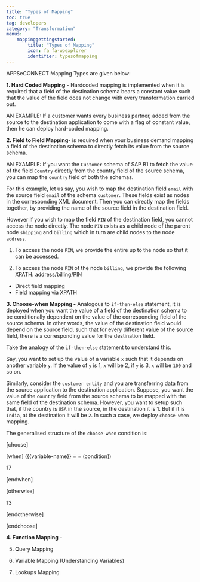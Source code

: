 ```yaml
---
title: "Types of Mapping"
toc: true
tag: developers
category: "Transformation"
menus: 
    mappinggettingstarted:        
        title: "Types of Mapping"
        icon: fa fa-wpexplorer
        identifier: typesofmapping
---
```

APPSeCONNECT Mapping Types are given below:

**1. Hard Coded Mapping** -  Hardcoded mapping is implemented when it is required that a field of the destination schema bears a 
    constant value such that the value of the field does not change with every transformation carried out.

AN EXAMPLE: If a customer wants every business partner, added from the source to the destination application to come with a flag of constant value, 
then he can deploy hard-coded mapping.


**2. Field to Field Mapping**- is required when your business demand mapping a field of the destination schema to directly fetch 
   its value from the source schema.

AN EXAMPLE: If you want the `Customer` schema of SAP B1 to fetch the value of the field `Country` directly from the country field of the source schema, 
you can map the `country` field of both the schemas.

For this example, let us say, you wish to map the destination field `email` with the source field `email` of the schema `customer`. 
These fields exist as nodes in the corresponding XML document. Then you can directly map the fields together, by providing the name 
of the source field in the destination field.

However if you wish to map the field `PIN` of the destination field, you cannot access the node directly. 
The node `PIN` exists as a child node of the parent node `shipping` and `billing` which in turn are child nodes to the node 
`address`. 


1) To access the node `PIN`, we provide the entire up to the node so that it can be accessed.

2) To access the node `PIN` of the node `billing`, we provide the following XPATH: address/billing/PIN

* Direct field mapping 
* Field mapping via XPATH

**3. Choose-when Mapping -** Analogous to `if-then-else` statement, it is deployed when you want the value of a field 
of the destination schema to be conditionally dependent on the value of the corresponding field of the source schema. 
In other words, the value of the destination field would depend on the source field, such that for every different value
 of the source field, there is a corresponding value for the destination field.

Take the analogy of the `if-then-else` statement to understand this.

Say, you want to set up the value of a variable `x` such that it depends on another variable `y`. If the value of `y` is 1, `x` will be 2, if `y` is 3,
`x` will be `100` and so on.

Similarly, consider the `customer entity` and you are transferring data from the source application to the destination application. 
Suppose, you want the value of the `country` field from the source schema to be mapped with the same field of the destination schema. 
However, you want to setup such that, if the country is `USA` in the source, in the destination it is 1. 
But if it is `India`, at the destination it will be `2`. In such a case, we deploy `choose-when` mapping.

The generalised structure of the `choose-when` condition is:


[choose]

[when] ({{variable-name}} = = (condition))

17

[endwhen]

[otherwise]

13

[endotherwise]

[endchoose]

**4. Function Mapping** - 

5. Query Mapping 

6. Variable Mapping (Understanding Variables)

7. Lookups Mapping


